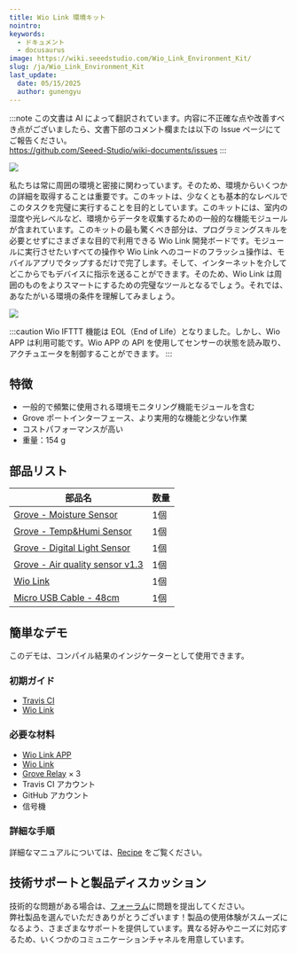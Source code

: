 ```yaml
---
title: Wio Link 環境キット
nointro:
keywords:
  - ドキュメント
  - docusaurus
image: https://wiki.seeedstudio.com/Wio_Link_Environment_Kit/
slug: /ja/Wio_Link_Environment_Kit
last_update:
  date: 05/15/2025
  author: gunengyu
---
```

:::note
この文書は AI によって翻訳されています。内容に不正確な点や改善すべき点がございましたら、文書下部のコメント欄または以下の Issue ページにてご報告ください。  
https://github.com/Seeed-Studio/wiki-documents/issues
:::

![](https://files.seeedstudio.com/wiki/Wio_Link_Environment_Kit/img/Wio_Link_Environment_Kit_product_view_1200_s.jpg)

私たちは常に周囲の環境と密接に関わっています。そのため、環境からいくつかの詳細を取得することは重要です。このキットは、少なくとも基本的なレベルでこのタスクを完璧に実行することを目的としています。このキットには、室内の湿度や光レベルなど、環境からデータを収集するための一般的な機能モジュールが含まれています。このキットの最も驚くべき部分は、プログラミングスキルを必要とせずにさまざまな目的で利用できる Wio Link 開発ボードです。モジュールに実行させたいすべての操作や Wio Link へのコードのフラッシュ操作は、モバイルアプリでタップするだけで完了します。そして、インターネットを介してどこからでもデバイスに指示を送ることができます。そのため、Wio Link は周囲のものをよりスマートにするための完璧なツールとなるでしょう。それでは、あなたがいる環境の条件を理解してみましょう。

[![](https://files.seeedstudio.com/wiki/common/Get_One_Now_Banner.png)](https://www.seeedstudio.com/depot/Wio-Link-Environment-Kit-p-2612.html)


:::caution
     Wio IFTTT 機能は EOL（End of Life）となりました。しかし、Wio APP は利用可能です。Wio APP の API を使用してセンサーの状態を読み取り、アクチュエータを制御することができます。
:::

特徴
--------

-   一般的で頻繁に使用される環境モニタリング機能モジュールを含む
-   Grove ポートインターフェース、より実用的な機能と少ない作業
-   コストパフォーマンスが高い
-   重量：154 g

部品リスト
----------

| 部品名                                                                                                                | 数量 |
|---------------------------------------------------------------------------------------------------------------------------|----------|
| [Grove - Moisture Sensor](/Grove-Moisture_Sensor/)                                                                         | 1個     |
| [Grove - Temp&Humi Sensor](https://www.seeedstudio.com/Grove-I2C-High-Accuracy-Temp-Humi-Sensor-SHT35.html?queryID=ea8d1729f76e80d6b1b53c492c74fcdb&objectID=35&indexName=bazaar_retailer_products)                | 1個     |
| [Grove - Digital Light Sensor](https://www.seeedstudio.com/Grove-Digital-Light-Sensor-TSL2561.html?queryID=c7822737fbcac80a47232a5fb1ac1e1d&objectID=1594&indexName=bazaar_retailer_products)      | 1個     |
| [Grove - Air quality sensor v1.3](https://www.seeedstudio.com/Grove-Air-Quality-Sensor-v1-3-Arduino-Compatible.html?queryID=c98f1d7e388efeeee92d1815abe557cb&objectID=700&indexName=bazaar_retailer_products) | 1個     |
| [Wio Link](Wio_Link/)                                                                                                     | 1個     |
| [Micro USB Cable - 48cm](https://www.seeedstudio.com/Micro-USB-Cable-48cm-p-1475.html?queryID=a8b80828fdcd52ad1ae49daa5ed97191&objectID=1405&indexName=bazaar_retailer_products)                  | 1個     |

簡単なデモ
-------------

このデモは、コンパイル結果のインジケーターとして使用できます。

### 初期ガイド

-   [Travis CI](https://travis-ci.org/)
-   [Wio Link](/Wio_Link/)

### 必要な材料

-   [Wio Link APP](https://www.seeedstudio.com/Wio-Link-Event-Kit-p-2611.html?queryID=3ab174447ce3813d2105c3db0e9e783a&objectID=537&indexName=bazaar_retailer_products)
-   [Wio Link](/Wio_Link/)
-   [Grove Relay](https://www.seeedstudio.com/Grove-Relay.html?queryID=f15824e61eef2f0aa449144b0da3587c&objectID=1804&indexName=bazaar_retailer_products) × 3
-   Travis CI アカウント
-   GitHub アカウント
-   信号機

### 詳細な手順

詳細なマニュアルについては、[Recipe](https://www.seeedstudio.com/recipe/1068-traffic-light-indicates-travis-ci-compiled-results.html) をご覧ください。


<!-- この Markdown ファイルは https://www.seeedstudio.com/wiki/Wio_Link_Environment_Kit から作成されました -->

## 技術サポートと製品ディスカッション
技術的な問題がある場合は、[フォーラム](http://forum.seeedstudio.com/)に問題を提出してください。  
弊社製品を選んでいただきありがとうございます！製品の使用体験がスムーズになるよう、さまざまなサポートを提供しています。異なる好みやニーズに対応するため、いくつかのコミュニケーションチャネルを用意しています。

<div class="button_tech_support_container">
<a href="https://forum.seeedstudio.com/" class="button_forum"></a> 
<a href="https://www.seeedstudio.com/contacts" class="button_email"></a>
</div>

<div class="button_tech_support_container">
<a href="https://discord.gg/eWkprNDMU7" class="button_discord"></a> 
<a href="https://github.com/Seeed-Studio/wiki-documents/discussions/69" class="button_discussion"></a>
</div>
